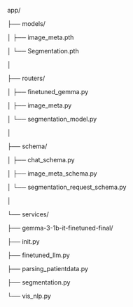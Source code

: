 app/

├── models/

│ ├── image_meta.pth

│ └── Segmentation.pth

│

├── routers/

│ ├── finetuned_gemma.py

│ ├── image_meta.py

│ └── segmentation_model.py

│

├── schema/

│ ├── chat_schema.py

│ ├── image_meta_schema.py

│ └── segmentation_request_schema.py

│

└── services/

  ├── gemma-3-1b-it-finetuned-final/
  
  ├── init.py
  
  ├── finetuned_llm.py
  
  ├── parsing_patientdata.py
  
  ├── segmentation.py
  
  └── vis_nlp.py
